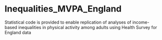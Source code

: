 # Inequalities_MVPA_England
Statistical code is provided to enable replication of analyses of income-based inequalities in physical activity among adults using Health Survey for England data
